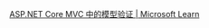 
[ASP.NET Core MVC 中的模型验证 | Microsoft Learn](https://learn.microsoft.com/zh-cn/aspnet/core/mvc/models/validation?view=aspnetcore-8.0)
